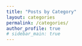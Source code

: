 ```yaml
---
title: "Posts by Category"
layout: categories
permalink: /categories/
author_profile: true
# sidebar_main: true
---
```


